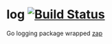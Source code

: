 # log [![Build Status](https://travis-ci.org/ycyz/log.svg?branch=master)](https://travis-ci.org/ycyz/log)
Go logging package wrapped [zap](https://github.com/uber-go/zap)
